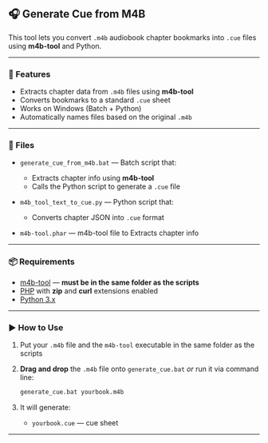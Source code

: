 ## 🎧 Generate Cue from M4B

This tool lets you convert `.m4b` audiobook chapter bookmarks into `.cue` files using **m4b-tool** and Python.

---

### 🔧 Features

* Extracts chapter data from `.m4b` files using **m4b-tool**
* Converts bookmarks to a standard `.cue` sheet
* Works on Windows (Batch + Python)
* Automatically names files based on the original `.m4b`

---

### 📁 Files

* `generate_cue_from_m4b.bat` — Batch script that:

  * Extracts chapter info using **m4b-tool**
  * Calls the Python script to generate a `.cue` file
* `m4b_tool_text_to_cue.py` — Python script that:

  * Converts chapter JSON into `.cue` format
* `m4b-tool.phar` — m4b-tool file to Extracts chapter info
---

### 📦 Requirements

* [m4b-tool](https://github.com/iwalton3/m4b-tool) — **must be in the same folder as the scripts**
* [PHP](https://www.php.net/) with **zip** and **curl** extensions enabled
* [Python 3.x](https://www.python.org/)

---

### ▶️ How to Use

1. Put your `.m4b` file and the `m4b-tool` executable in the same folder as the scripts

2. **Drag and drop** the `.m4b` file onto `generate_cue.bat`
   *or* run it via command line:

   ```bash
   generate_cue.bat yourbook.m4b
   ```

3. It will generate:

   * `yourbook.cue` — cue sheet

---
